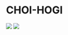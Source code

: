 # CHOI-HOGI

<img src="https://img.shields.io/badge/Docker-#2496ED?style=for-the-badge&logo=Docker&logoColor=white">

<img src="https://img.shields.io/badge/Python-3776AB?style=for-the-badge&logo=Python&logoColor=white">
